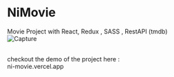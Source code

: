 # NiMovie
Movie Project with React, Redux , SASS , RestAPI (tmdb) 
<br>
![Capture](https://github.com/Nima-Moradi1/NiMovie/assets/110015769/c957f119-e21f-49a3-9327-030c6e39c634)

<br>
checkout the demo of the project here : 
<br>
ni-movie.vercel.app
